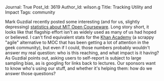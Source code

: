 Journal: True
Post_Id: 3619
Author_Id: wilson.g
Title: Tracking Utility and Impact
Tags: community

<p>Mark Guzdial recently posted some interesting (and for us, slightly depressing) <a href="http://computinged.wordpress.com/2010/09/23/few-users-study-in-mit-open-courseware/">statistics about MIT Open Courseware</a>. Long story short, it looks like that flagship effort isn't as widely used as many of us had hoped or believed.  I can't find equivalent stats for the <a href="http://www.khanacademy.org/">Khan Academy</a> (a scrappy "agile" alternative to MOC that has been getting a lot of attention in the geek community), but even if I could, those numbers probably wouldn't answer my real question: who is this reaching, and what impact is it having? As Guzdial points out, asking users to self-report is subject to large sampling bias, as is googling for links back to lectures. Our sponsors want to know who's using our stuff, and whether it's helping them: how do we answer those questions?</p>
